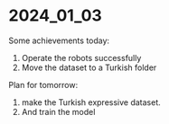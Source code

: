 # 2024_01_03
Some achievements today:

1. Operate the robots successfully
1. Move the dataset to a Turkish folder



Plan for tomorrow:

1. make the Turkish expressive dataset.
2. And train the model

